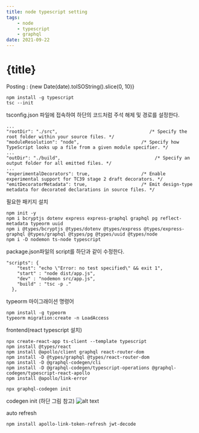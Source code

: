 ```yaml
---
title: node typescript setting
tags: 
    - node 
    - typescript 
    - graphql
date: 2021-09-22
---
```

# {title}
Posting : {new Date(date).toISOString().slice(0, 10)}

<div class="markdown-body">

```
npm install -g typescript
tsc --init
```

tsconfig.json 파일에 접속하여 하단의 코드처럼 주석 해제 및 경로를 설정한다.

```
...
"rootDir": "./src",                                  /* Specify the root folder within your source files. */
"moduleResolution": "node",                       /* Specify how TypeScript looks up a file from a given module specifier. */
...
"outDir": "./build",                                   /* Specify an output folder for all emitted files. */
...
"experimentalDecorators": true,                   /* Enable experimental support for TC39 stage 2 draft decorators. */
"emitDecoratorMetadata": true,                    /* Emit design-type metadata for decorated declarations in source files. */
```

필요한 패키지 설치

```
npm init -y
npm i bcryptjs dotenv express express-graphql graphql pg reflect-metadata typeorm uuid
npm i @types/bcryptjs @types/dotenv @types/express @types/express-graphql @types/graphql @types/pg @types/uuid @types/node
npm i -D nodemon ts-node typescript
```

package.json파일의 script를 하단과 같이 수정한다.

```
"scripts": {
    "test": "echo \"Error: no test specified\" && exit 1",
    "start" : "node dist/app.js",
    "dev" : "nodemon src/app.js",
    "build" : "tsc -p ."
  },
```

typeorm 마이그래이션 명령어

```
npm install -g typeorm
typeorm migration:create -n LoadAccess
```

frontend(react typescript 설치)

```
npx create-react-app ts-client --template typescript
npm install @types/react
npm install @apollo/client graphql react-router-dom
npm install -D @types/graphql @types/react-router-dom
npm install -D @graphql-codegen/cli
npm install -D @graphql-codegen/typescript-operations @graphql-codegen/typescript-react-apollo
npm install @apollo/link-error

npx graphql-codegen init
```

codegen init (하단 그림 참고)
![alt text](/img/codegen-init.png "...")

auto refresh

```
npm install apollo-link-token-refresh jwt-decode
```

</div>
